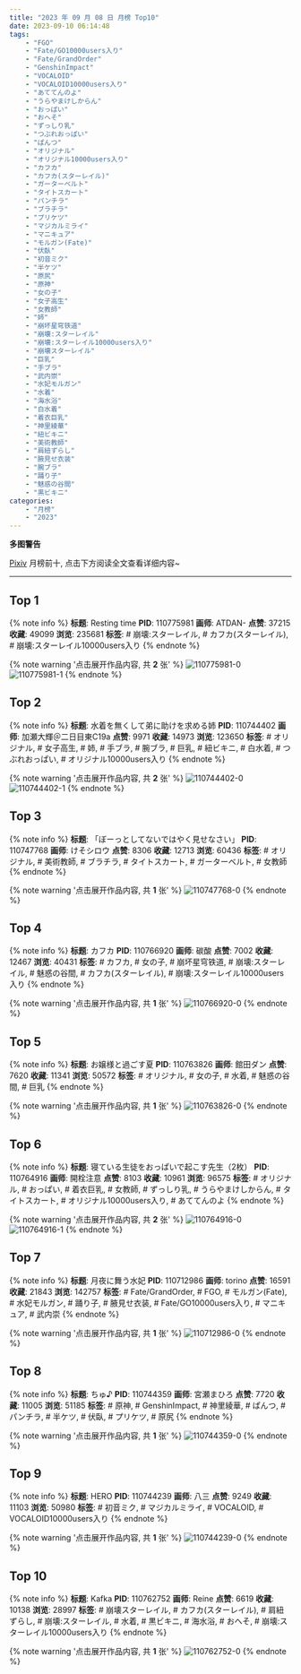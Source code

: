 ```yaml
---
title: "2023 年 09 月 08 日 月榜 Top10"
date: 2023-09-10 06:14:48
tags:
    - "FGO"
    - "Fate/GO10000users入り"
    - "Fate/GrandOrder"
    - "GenshinImpact"
    - "VOCALOID"
    - "VOCALOID10000users入り"
    - "あててんのよ"
    - "うらやまけしからん"
    - "おっぱい"
    - "おへそ"
    - "ずっしり乳"
    - "つぶれおっぱい"
    - "ぱんつ"
    - "オリジナル"
    - "オリジナル10000users入り"
    - "カフカ"
    - "カフカ(スターレイル)"
    - "ガーターベルト"
    - "タイトスカート"
    - "パンチラ"
    - "ブラチラ"
    - "プリケツ"
    - "マジカルミライ"
    - "マニキュア"
    - "モルガン(Fate)"
    - "伏臥"
    - "初音ミク"
    - "半ケツ"
    - "原尻"
    - "原神"
    - "女の子"
    - "女子高生"
    - "女教師"
    - "姉"
    - "崩坏星穹铁道"
    - "崩壊:スターレイル"
    - "崩壊:スターレイル10000users入り"
    - "崩壊スターレイル"
    - "巨乳"
    - "手ブラ"
    - "武内崇"
    - "水妃モルガン"
    - "水着"
    - "海水浴"
    - "白水着"
    - "着衣巨乳"
    - "神里綾華"
    - "紐ビキニ"
    - "美術教師"
    - "肩紐ずらし"
    - "腋見せ衣装"
    - "腕ブラ"
    - "踊り子"
    - "魅惑の谷間"
    - "黒ビキニ"
categories:
    - "月榜"
    - "2023"
---
```


<i class="fa fa-triangle-exclamation"></i>**多图警告**<i class="fa fa-triangle-exclamation"></i>

[Pixiv](https://www.pixiv.net/) 月榜前十, 点击下方阅读全文查看详细内容~

<!-- more -->

---

## Top 1

{% note info %}
**标题**: Resting time
**PID**: 110775981 **画师**: ATDAN-
**点赞**: 37215 **收藏**: 49099 **浏览**: 235681
**标签**: # 崩壊:スターレイル, # カフカ(スターレイル), # 崩壊:スターレイル10000users入り
{% endnote %}

{% note warning '点击展开作品内容, 共 **2** 张' %}
![110775981-0](https://i.pixiv.re/img-original/img/2023/08/24/13/03/07/110775981_p0.jpg)
![110775981-1](https://i.pixiv.re/img-original/img/2023/08/24/13/03/07/110775981_p1.jpg)
{% endnote %}

## Top 2

{% note info %}
**标题**: 水着を無くして弟に助けを求める姉
**PID**: 110744402 **画师**: 加瀬大輝＠二日目東C19a
**点赞**: 9971 **收藏**: 14973 **浏览**: 123650
**标签**: # オリジナル, # 女子高生, # 姉, # 手ブラ, # 腕ブラ, # 巨乳, # 紐ビキニ, # 白水着, # つぶれおっぱい, # オリジナル10000users入り
{% endnote %}

{% note warning '点击展开作品内容, 共 **2** 张' %}
![110744402-0](https://i.pixiv.re/img-original/img/2023/08/12/00/01/36/110744402_p0.jpg)
![110744402-1](https://i.pixiv.re/img-original/img/2023/08/12/00/01/36/110744402_p1.jpg)
{% endnote %}

## Top 3

{% note info %}
**标题**: 「ぼーっとしてないではやく見せなさい」
**PID**: 110747768 **画师**: けそシロウ
**点赞**: 8306 **收藏**: 12713 **浏览**: 60436
**标签**: # オリジナル, # 美術教師, # ブラチラ, # タイトスカート, # ガーターベルト, # 女教師
{% endnote %}

{% note warning '点击展开作品内容, 共 **1** 张' %}
![110747768-0](https://i.pixiv.re/img-original/img/2023/08/12/02/06/25/110747768_p0.jpg)
{% endnote %}

## Top 4

{% note info %}
**标题**: カフカ
**PID**: 110766920 **画师**: 碳酸
**点赞**: 7002 **收藏**: 12467 **浏览**: 40431
**标签**: # カフカ, # 女の子, # 崩坏星穹铁道, # 崩壊:スターレイル, # 魅惑の谷間, # カフカ(スターレイル), # 崩壊:スターレイル10000users入り
{% endnote %}

{% note warning '点击展开作品内容, 共 **1** 张' %}
![110766920-0](https://i.pixiv.re/img-original/img/2023/08/12/20/20/48/110766920_p0.jpg)
{% endnote %}

## Top 5

{% note info %}
**标题**: お嬢様と過ごす夏
**PID**: 110763826 **画师**: 館田ダン
**点赞**: 7620 **收藏**: 11341 **浏览**: 50572
**标签**: # オリジナル, # 女の子, # 水着, # 魅惑の谷間, # 巨乳
{% endnote %}

{% note warning '点击展开作品内容, 共 **1** 张' %}
![110763826-0](https://i.pixiv.re/img-original/img/2023/08/12/18/22/40/110763826_p0.jpg)
{% endnote %}

## Top 6

{% note info %}
**标题**: 寝ている生徒をおっぱいで起こす先生（2枚）
**PID**: 110764916 **画师**: 開栓注意
**点赞**: 8103 **收藏**: 10961 **浏览**: 96575
**标签**: # オリジナル, # おっぱい, # 着衣巨乳, # 女教師, # ずっしり乳, # うらやまけしからん, # タイトスカート, # オリジナル10000users入り, # あててんのよ
{% endnote %}

{% note warning '点击展开作品内容, 共 **2** 张' %}
![110764916-0](https://i.pixiv.re/img-original/img/2023/08/12/19/06/06/110764916_p0.jpg)
![110764916-1](https://i.pixiv.re/img-original/img/2023/08/12/19/06/06/110764916_p1.jpg)
{% endnote %}

## Top 7

{% note info %}
**标题**: 月夜に舞う水妃
**PID**: 110712986 **画师**: torino
**点赞**: 16591 **收藏**: 21843 **浏览**: 142757
**标签**: # Fate/GrandOrder, # FGO, # モルガン(Fate), # 水妃モルガン, # 踊り子, # 腋見せ衣装, # Fate/GO10000users入り, # マニキュア, # 武内崇
{% endnote %}

{% note warning '点击展开作品内容, 共 **1** 张' %}
![110712986-0](https://i.pixiv.re/img-original/img/2023/08/11/00/00/51/110712986_p0.jpg)
{% endnote %}

## Top 8

{% note info %}
**标题**: ちゅ♪
**PID**: 110744359 **画师**: 宮瀬まひろ
**点赞**: 7720 **收藏**: 11005 **浏览**: 51185
**标签**: # 原神, # GenshinImpact, # 神里綾華, # ぱんつ, # パンチラ, # 半ケツ, # 伏臥, # プリケツ, # 原尻
{% endnote %}

{% note warning '点击展开作品内容, 共 **1** 张' %}
![110744359-0](https://i.pixiv.re/img-original/img/2023/08/12/00/01/18/110744359_p0.jpg)
{% endnote %}

## Top 9

{% note info %}
**标题**: HERO
**PID**: 110744239 **画师**: 八三
**点赞**: 9249 **收藏**: 11103 **浏览**: 50980
**标签**: # 初音ミク, # マジカルミライ, # VOCALOID, # VOCALOID10000users入り
{% endnote %}

{% note warning '点击展开作品内容, 共 **1** 张' %}
![110744239-0](https://i.pixiv.re/img-original/img/2023/08/12/00/00/25/110744239_p0.jpg)
{% endnote %}

## Top 10

{% note info %}
**标题**: Kafka
**PID**: 110762752 **画师**: Reine
**点赞**: 6619 **收藏**: 10138 **浏览**: 28997
**标签**: # 崩壊スターレイル, # カフカ(スターレイル), # 肩紐ずらし, # 崩壊:スターレイル, # 水着, # 黒ビキニ, # 海水浴, # おへそ, # 崩壊:スターレイル10000users入り
{% endnote %}

{% note warning '点击展开作品内容, 共 **1** 张' %}
![110762752-0](https://i.pixiv.re/img-original/img/2023/08/12/17/39/57/110762752_p0.jpg)
{% endnote %}
